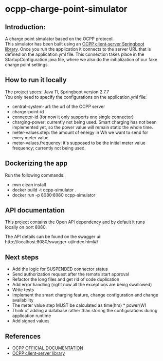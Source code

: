 # ocpp-charge-point-simulator

## Introduction:
A charge point simulator based on the OCPP protocol.<br />
This simulator has been built using an [OCPP client-server Springboot library](https://github.com/ChargeTimeEU/Java-OCA-OCPP).
Once you run the application it connects to the server URL that is defined on the application.yml file. This connection takes place in the StartupConfiguration.java file, where we also do the initialization of our fake charge point settings. <br />

## How to run it locally
The project specs: Java 11, Springboot version 2.7.7 <br /> 
You only need to specify the configurations on the application.yml file:
- central-system-url: the url of the OCPP server
- charge-point-id
- connector-id (for now it only supports one single connector)
- charging-power: currently not being used. Smart charging has not been implemented yet, so the power value will remain static the whole time.
- meter-values.step: the amount of energy in Wh we want to send for every meter value.
- meter-values.frequency: it's supposed to be the initial meter value frequency; currently not being used.

## Dockerizing the app
Run the following commands:
- mvn clean install
- docker build -t ocpp-simulator .
- docker run -p 8080:8080 ocpp-simulator


## API documentation
This project contains the Open API dependency and by default it runs locally on port 8080. <br /> 

The API details can be found on the swagger ui: http://localhost:8080/swagger-ui/index.html#/

## Next steps
- Add the logic for SUSPENDED connector status
- Send authorization request after the remote start approval
- Refactor the long files and get rid of code duplication
- Add error handling (right now all the exceptions are being swallowed)
- Write tests
- Implement the smart charging feature, change configuration and change availability
- The meter value step MUST be calculated as time(hrs) * power(W)
- Think of adding a database rather than storing the configurations during application runtime
- Add signed values

## References
- [OCPP OFFICIAL DOCUMENTATION](https://www.oasis-open.org/committees/download.php/58944/ocpp-1.6.pdf)
- [OCPP client-server library](https://github.com/ChargeTimeEU/Java-OCA-OCPP)
